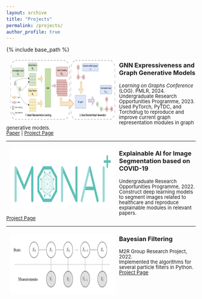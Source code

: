 ```yaml
---
layout: archive
title: "Projects"
permalink: /projects/
author_profile: true
---
```


{% include base_path %}

<img style="float: left; margin:5px 10px" src="../images/paper/gnn.png" width="280" height="160">

### GNN Expressiveness and Graph Generative Models
<p style="line-height:1.0">
<font size="2">
<i>Learning on Graphs Conference</i> (LOG). PMLR, 2024.<br />
Undergraduate Research Opportunities Programme, 2023.<br />
Used PyTorch, PyTDC, and Torchdrug to reproduce and improve current graph representation modules in graph generative models.<br />
<a href="https://arxiv.org/abs/2308.11978">Paper</a> |
<a href="https://github.com/Yqcca/graph-generative-models">Project Page</a> 
<br />
</font>
</p>

-----
<img style="float: left; margin:5px 10px" src="../images/paper/monai.png" width="280" height="160">

### Explainable AI for Image Segmentation based on COVID-19
<p style="line-height:1.0">
<font size="2">
Undergraduate Research Opportunities Programme, 2022.<br />
Construct deep learning models to segment images related to healthcare and reproduce explainable modules in relevant papers.<br />
<a href="https://github.com/Yqcca/tutorials">Project Page</a> 
<br />
</font>
</p>

-----
<img style="float: left; margin:5px 10px" src="../images/paper/bayesian.png" width="280" height="160">

### Bayesian Filtering
<p style="line-height:1.0">
<font size="2">
M2R Group Research Project, 2022.<br />
Implemented the algorithms for several particle filters in Python.<br />
<a href="https://github.com/Yqcca/Filters">Project Page</a> 
<br />
</font>
</p>
